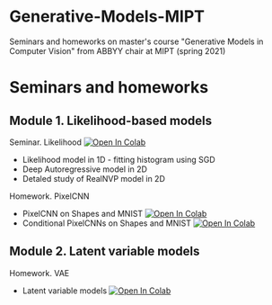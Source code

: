 # Generative-Models-MIPT
Seminars and homeworks on master's course "Generative Models in Computer Vision" from ABBYY chair at MIPT (spring 2021)

# Seminars and homeworks

## Module 1. Likelihood-based models

Seminar. Likelihood [![Open In Colab](https://colab.research.google.com/assets/colab-badge.svg)](https://colab.research.google.com/github/egiby/Generative-Models-MIPT/blob/main/module1-likelihood/likelihood.ipynb)

- Likelihood model in 1D - fitting histogram using SGD
- Deep Autoregressive model in 2D
- Detaled study of RealNVP model in 2D

Homework. PixelCNN

- PixelCNN on Shapes and MNIST [![Open In Colab](https://colab.research.google.com/assets/colab-badge.svg)](https://colab.research.google.com/github/egiby/Generative-Models-MIPT/blob/main/module1-likelihood/homework_part1.ipynb)
- Conditional PixelCNNs on Shapes and MNIST [![Open In Colab](https://colab.research.google.com/assets/colab-badge.svg)](https://colab.research.google.com/github/egiby/Generative-Models-MIPT/blob/main/module1-likelihood/homework_part2.ipynb)

## Module 2. Latent variable models

Homework. VAE

- Latent variable models [![Open In Colab](https://colab.research.google.com/assets/colab-badge.svg)](https://colab.research.google.com/github/egiby/Generative-Models-MIPT/blob/hw2/module2-vae/latent_variable_models.ipynb)

